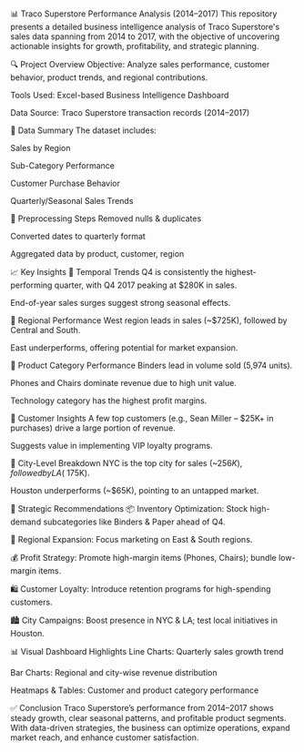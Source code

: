 📊 Traco Superstore Performance Analysis (2014–2017)
This repository presents a detailed business intelligence analysis of Traco Superstore's sales data spanning from 2014 to 2017, with the objective of uncovering actionable insights for growth, profitability, and strategic planning.

🔍 Project Overview
Objective: Analyze sales performance, customer behavior, product trends, and regional contributions.

Tools Used: Excel-based Business Intelligence Dashboard

Data Source: Traco Superstore transaction records (2014–2017)

📁 Data Summary
The dataset includes:

Sales by Region

Sub-Category Performance

Customer Purchase Behavior

Quarterly/Seasonal Sales Trends

🧮 Preprocessing Steps
Removed nulls & duplicates

Converted dates to quarterly format

Aggregated data by product, customer, region

📈 Key Insights
🔹 Temporal Trends
Q4 is consistently the highest-performing quarter, with Q4 2017 peaking at $280K in sales.

End-of-year sales surges suggest strong seasonal effects.

🔹 Regional Performance
West region leads in sales (~$725K), followed by Central and South.

East underperforms, offering potential for market expansion.

🔹 Product Category Performance
Binders lead in volume sold (5,974 units).

Phones and Chairs dominate revenue due to high unit value.

Technology category has the highest profit margins.

🔹 Customer Insights
A few top customers (e.g., Sean Miller – $25K+ in purchases) drive a large portion of revenue.

Suggests value in implementing VIP loyalty programs.

🔹 City-Level Breakdown
NYC is the top city for sales (~$256K), followed by LA (~$175K).

Houston underperforms (~$65K), pointing to an untapped market.

🧠 Strategic Recommendations
📦 Inventory Optimization: Stock high-demand subcategories like Binders & Paper ahead of Q4.

🎯 Regional Expansion: Focus marketing on East & South regions.

💰 Profit Strategy: Promote high-margin items (Phones, Chairs); bundle low-margin items.

🛍️ Customer Loyalty: Introduce retention programs for high-spending customers.

🏙️ City Campaigns: Boost presence in NYC & LA; test local initiatives in Houston.

📊 Visual Dashboard Highlights
Line Charts: Quarterly sales growth trend

Bar Charts: Regional and city-wise revenue distribution

Heatmaps & Tables: Customer and product category performance

✅ Conclusion
Traco Superstore’s performance from 2014–2017 shows steady growth, clear seasonal patterns, and profitable product segments. With data-driven strategies, the business can optimize operations, expand market reach, and enhance customer satisfaction.
